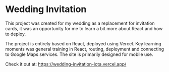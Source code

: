 # Wedding Invitation

This project was created for my wedding as a replacement for invitation cards, it was an opportunity for me to learn a bit more about React and how to deploy.

The project is entirely based on React, deployed using Vercel. Key learning moments was general training in React, routing, deployment and connecting to Google Maps services. The site is primarily designed for mobile use.

Check it out at: https://wedding-invitation-iota.vercel.app/
